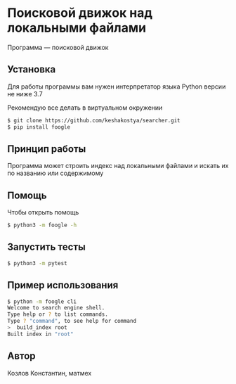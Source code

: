 # Поисковой движок над локальными файлами

Программа — поисковой движок

## Установка

Для работы программы вам нужен интерпретатор языка Python версии не ниже 3.7

Рекомендую все делать в виртуальном окружении

```bash
$ git clone https://github.com/keshakostya/searcher.git
$ pip install foogle
```

## Принцип работы
Программа может строить индекс над локальными файлами и искать их по названию или содержимому

## Помощь

Чтобы открыть помощь

```bash
$ python3 -m foogle -h
```

## Запустить тесты

```bash
$ python3 -m pytest
```

## Пример использования

```bash
$ python -m foogle cli
Welcome to search engine shell.
Type help or ? to list commands.
Type ? "command", to see help for command
>  build_index root
Built index in "root"
```

## Автор

Козлов Константин, матмех
